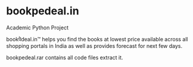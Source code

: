 # bookpedeal.in
Academic Python Project

 bookपेdeal.in™ helps you find the books at lowest price available across all shopping portals in India as well as provides forecast for next few days.
 
 bookpedeal.rar contains all code files extract it.
 

